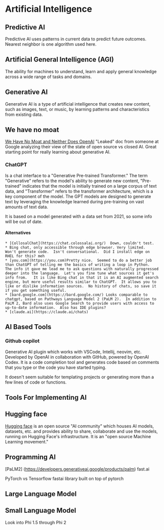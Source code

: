 
# Artificial Intelligence

## Predictive AI

Predictive AI uses patterns in current data to predict future outcomes.  Nearest neighbor is one algorithm used here.

## Artificial General Intelligence (AGI)
The ability for machines to understand, learn and apply general knowledge across a wide range of tasks and domains.

## Generative AI

Generative AI is a type of artificial intelligence that creates new content, such as images, text, or music, by learning patterns and characteristics from existing data.


## We have no moat
[We Have No Moat and Neither Does OpenAI](https://www.semianalysis.com/p/google-we-have-no-moat-and-neither) "Leaked" doc from someone at Google analyzing their view of the state of open source vs closed AI. Great starting point for really learning about generative AI.

### ChatGPT
Is a chat interface to a "Generative Pre-trained Transformer." The term "Generative" refers to the model's ability to generate new content, "Pre-trained" indicates that the model is initially trained on a large corpus of text data, and "Transformer" refers to the transformer architecture, which is a key component of the model. The GPT models are designed to generate text by leveraging the knowledge learned during pre-training on vast amounts of text data.

It is based on a model generated with a data set from 2021, so some info will be out of date.

#### Alternatives

	* [CollosalChat](https://chat.colossalai.org/)  Down, couldn't test.
	* Bing chat, only accessible through edge browser. Very limited.  Won't generate code.  Isn't conversational.  Did I install edge on RHEL for this? meh
	* [you.com](https://you.com)Pretty nice.  Seemed to do a better job than ChatGPT of telling me the basics of writing a loop in Python.  The info it gave me lead me to ask questions with naturally progressed deeper into the language.  Let's you fine tune what sources it get's info from.   It is like Bing chat in that it is an AI augmented search engine, but more useful results similar to ChatGPT.  It allows you to like or dislike information sources.  No history of chats, so save it if you get something useful.
	* [bard.google.com](https://bard.google.com/) Looks comparable to chatgpt, based on Pathways Language Model 2 (PaLM 2).  In addition to PaLM 2, Bard also uses Google Search to provide users with access to up-to-date information.  Also has IDE plugins?
	* [claude.ai](https://claude.ai/chats)
	
## AI Based Tools

### Github copilot
Generative AI plugin which works with VSCode, Intellij, neovim, etc.
Developed by OpenAI in collaboration with GitHub, powered by OpenAI Codex.  It is a code completion tool and generates code based on comments that you type or the code you have started typing.

It doesn't seem suitable for templating projects or generating more than a few lines of code or functions.



## Tools For Implementing AI

## Hugging face
[Hugging face](https://huggingface.co/) is an open source "AI community" which houses AI models, datasets, etc. and provides ability to share, collaborate and use the models, running on Hugging Face's infrastructure.  It is an "open source Machine Learning movement."

## Programming AI

[PaLM2] (https://developers.generativeai.google/products/palm)
fast.ai

PyTorch vs Tensorflow
fastai library built on top of pytorch

## Large Language Model

## Small Language Model
Look into Phi 1.5 through Phi 2






